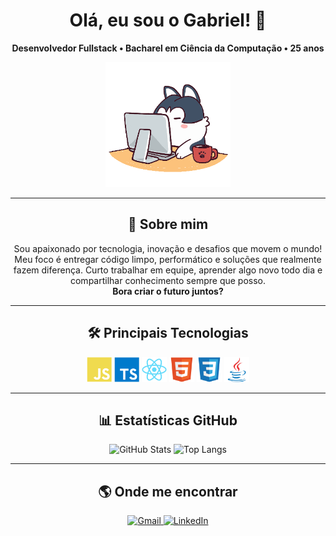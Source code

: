 <h1 align="center">Olá, eu sou o Gabriel! 👋</h1>

<p align="center">
  <b>Desenvolvedor Fullstack • Bacharel em Ciência da Computação • 25 anos</b>
</p>

<div align="center">
  <img src="https://github.com/GabrielSaturnino/GabrielSaturnino/blob/main/img/bg-img2.webp" alt="Banner Gabriel Saturnino" height="200" />
</div>

---

<h2 align="center">🚀 Sobre mim</h2>

<p align="center">
Sou apaixonado por tecnologia, inovação e desafios que movem o mundo!<br>
Meu foco é entregar código limpo, performático e soluções que realmente fazem diferença. Curto trabalhar em equipe, aprender algo novo todo dia e compartilhar conhecimento sempre que posso.<br>
<strong>Bora criar o futuro juntos?</strong>
</p>

---

<h2 align="center">🛠️ Principais Tecnologias</h2>

<p align="center">
  <img alt="JavaScript" height="40" width="40" src="https://raw.githubusercontent.com/devicons/devicon/master/icons/javascript/javascript-plain.svg" title="JavaScript" />
  <img alt="TypeScript" height="40" width="40" src="https://raw.githubusercontent.com/devicons/devicon/master/icons/typescript/typescript-plain.svg" title="TypeScript" />
  <img alt="React" height="40" width="40" src="https://raw.githubusercontent.com/devicons/devicon/master/icons/react/react-original.svg" title="React" />
  <img alt="HTML5" height="40" width="40" src="https://raw.githubusercontent.com/devicons/devicon/master/icons/html5/html5-original.svg" title="HTML5" />
  <img alt="CSS3" height="40" width="40" src="https://raw.githubusercontent.com/devicons/devicon/master/icons/css3/css3-original.svg" title="CSS3" />
  <img alt="Java" height="40" width="40" src="https://raw.githubusercontent.com/devicons/devicon/master/icons/java/java-original.svg" title="Java" />
</p>

---

<h2 align="center">📊 Estatísticas GitHub</h2>

<p align="center">
  <img src="https://github-readme-stats.vercel.app/api?username=GabrielSaturnino&show_icons=true&theme=transparent" alt="GitHub Stats" height="150"/>
  <img src="https://github-readme-stats.vercel.app/api/top-langs/?username=GabrielSaturnino&layout=compact&theme=transparent" alt="Top Langs" height="150"/>
</p>

---

<h2 align="center">🌎 Onde me encontrar</h2>

<p align="center">
  <a href="mailto:gabrielsaturnino4@gmail.com" target="_blank" rel="noopener noreferrer">
    <img src="https://img.shields.io/badge/Gmail-EA4335?style=for-the-badge&logo=gmail&logoColor=white" alt="Gmail" />
  </a>
  <a href="https://www.linkedin.com/in/gabriel-rodrigues-772321219/" target="_blank" rel="noopener noreferrer">
    <img src="https://img.shields.io/badge/LinkedIn-0A66C2?style=for-the-badge&logo=linkedin&logoColor=white" alt="LinkedIn" />
  </a>
</p>
